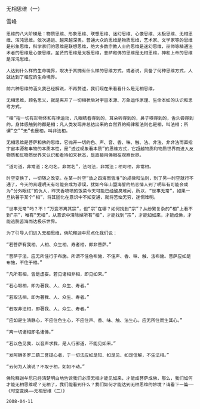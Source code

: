 无相思维（一）

雪峰


    思维的八大阶梯是：物质思维、形象思维、联想思维、迷幻思维、心像思维、太极思维、无相思维、浑沌思维。依次递进、越来越深奥。普通大众的思维是物质思维，艺术家、文学家等的思维是形象思维，科学家们的思维是联想思维，绝大多数宗教人士的思维是迷幻思维，巫师等精通法术者的思维是心像思维，圣贤的思维是太极思维，菩萨和佛的思维是无相思维，神和上帝的思维是浑沌思维。

    人达到什么样的生命境界，取决于其拥有什么样的思维方式，或者说，具备了何种思维方式，人就达到了相应的生命境界。

    前六种思维的涵义我已经解说，不再赘述，我们现在来看看什么是无相思维。

    无相思维，顾名思义，就是离开了一切相状后对宇宙本源、万象运作原理、生命本如的认识和思考方式。

    “相”指一切有形物体和有律运动，凡眼睛看得到的，耳朵听得到的，鼻子嗅得到的，舌头尝得到的，身体感触到的都是相；凡人类发现并总结出来的自然界的规律和法则也是相，叫法相；所谓“空”“无”也是相，叫非法相。

    无相思维是菩萨和佛的思维，它抛开一切的色、声、音、香、味、触、法、非法、非非法而直指宇宙本源和事物的本质本性，是“透过现象看本质”的思维方式，它超越物质和物质世界而进入反物质和反物质世界来认识和看待如来状态，是直接用佛眼在观察世界。

    “道可道，非常道；名可名，非常名”，法可法，非常法；相可相，非常相。

    时空变换了，一切随之改变。在某一时空“放之四海而皆准”的规律和法则，到了另一时空就行不通了，今天的真理明天有可能会成为谬误，犹如今年山盟海誓的热恋情人到了明年有可能会成为“分外眼红”的仇人，昨天香喷喷的饭菜今天可能已经酸臭难闻，所以，“世事无常”，如果一旦执著于某个“相”，将其固化在意识中不知变通，就将苦恼无穷，迷惘难明。

    “世事无常”吗？不！“万变不离其宗”，但“宗”在哪？如何找到“宗”？从纷繁复杂的“相”上看不到“宗”，唯有“无相”，从意识中清除掉所有“相”，才能找到“宗”，才能知如来，才能成佛，才能逃脱苦海而达极乐世界。

    为了引导人们进入无相思维，佛陀释迦牟尼点化我们说：

    “若菩萨有我相、人相、众生相、寿者相，即非菩萨。”

    “菩萨于法，应无所住行于布施。所谓不住色布施，不住声、香、味、触、法布施。菩萨应如是布施，不住于相。”

    “凡所有相，皆是虚妄。若见诸相非相，即见如来。”

    “若心取相，即为著我、人、众生、寿者。”

    “若取法相，即为著我、人、众生、寿者。”

    “若取非法相，即著我、人、众生、寿者。”

    “应如是生清静心，不应住色生心，不应住声、香、味、触、法生心。应无所住而生其心。”

    “离一切诸相即名诸佛。”

    “若以色见我，以音声求我，是人行邪道，不能见如来。”

    “发阿耨多罗三藐三菩提心者，于一切法应如是知、如是见、如是信解，不生法相。”

    “云何为人演说？不取于相，如如不动。”

    佛陀释迦牟尼已经清楚明白地告诉我们必须无相才能见如来，才能成菩萨成佛，那么，我们如何才能无相思维呢？无相了，我们能看到什么？我们如何才能达到无相思维的妙境？请看下一篇——《时空变换——无相思维（二）》

    2008-04-11




